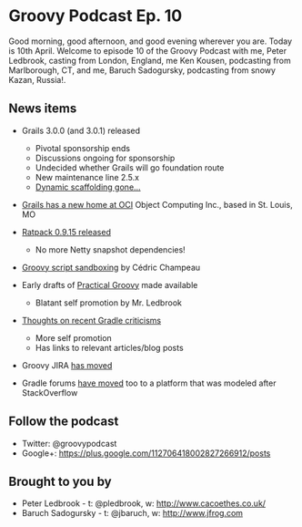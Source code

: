 # Groovy Podcast Ep. 10

Good morning, good afternoon, and good evening wherever you are. Today is 10th April. Welcome to episode 10 of the Groovy Podcast with me, Peter Ledbrook, casting from London, England, me Ken Kousen, podcasting from Marlborough, CT, and me, Baruch Sadogursky, podcasting from snowy Kazan, Russia!.

## News items

* Grails 3.0.0 (and 3.0.1) released
  * Pivotal sponsorship ends
  * Discussions ongoing for sponsorship
  * Undecided whether Grails will go foundation route
  * New maintenance line 2.5.x
  * [Dynamic scaffolding gone...](https://groups.google.com/forum/m/#!topic/grails-dev-discuss/6R2YaF96Uts)

* [Grails has a new home at OCI](http://interact.stltoday.com/pr/business/PR040915114421060) Object Computing Inc., based in St. Louis, MO

* [Ratpack 0.9.15 released](http://ratpack.io/versions/0.9.15)
  * No more Netty snapshot dependencies!

* [Groovy script sandboxing](http://melix.github.io/blog/2015/03/sandboxing.html) by Cédric Champeau

* Early drafts of [Practical Groovy](http://blog.cacoethes.co.uk/groovyandgrails/practical-groovy) made available
  * Blatant self promotion by Mr. Ledbrook

* [Thoughts on recent Gradle criticisms](http://blog.cacoethes.co.uk/gradle/comments-on-recent-gradle-criticisms)
  * More self promotion
  * Has links to relevant articles/blog posts

* Groovy JIRA [has moved](https://issues.apache.org/jira/browse/GROOVY/)

* Gradle forums [have moved](http://discuss.gradle.org/) too to a platform that was modeled after StackOverflow

## Follow the podcast

* Twitter: @groovypodcast
* Google+: https://plus.google.com/112706418002827266912/posts

## Brought to you by

* Peter Ledbrook - t: @pledbrook, w: http://www.cacoethes.co.uk/
* Baruch Sadogursky - t: @jbaruch, w: http://www.jfrog.com
